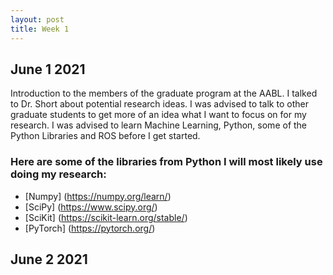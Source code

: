 ```yaml
---
layout: post
title: Week 1
---
```


## June 1 2021 ##

Introduction to the members of the graduate program at the AABL. I talked to Dr. Short about potential research ideas. I was advised to talk to other graduate students to get more of an idea what I want to focus on for my research. I was advised to learn Machine Learning, Python, some of the Python Libraries and ROS before I get started.

### Here are some of the libraries from Python I will most likely use doing my research:
* [Numpy] (https://numpy.org/learn/)
* [SciPy] (https://www.scipy.org/)
* [SciKit] (https://scikit-learn.org/stable/)
* [PyTorch] (https://pytorch.org/)

## June 2 2021 ##
